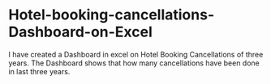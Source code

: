 # Hotel-booking-cancellations-Dashboard-on-Excel
I have created a Dashboard in excel on Hotel Booking Cancellations of three years. The Dashboard shows that how many cancellations have been done in last three years.
